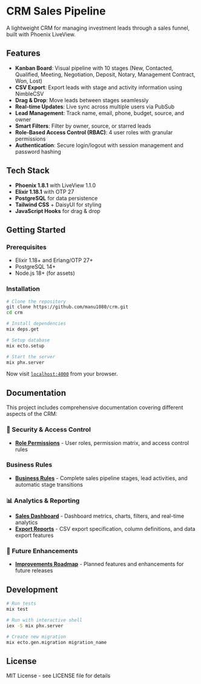 # CRM Sales Pipeline

A lightweight CRM for managing investment leads through a sales funnel, built with Phoenix LiveView.

## Features

- **Kanban Board**: Visual pipeline with 10 stages (New, Contacted, Qualified, Meeting, Negotiation, Deposit, Notary, Management Contract, Won, Lost)
- **CSV Export**: Export leads with stage and activity information using NimbleCSV
- **Drag & Drop**: Move leads between stages seamlessly
- **Real-time Updates**: Live sync across multiple users via PubSub
- **Lead Management**: Track name, email, phone, budget, source, and owner
- **Smart Filters**: Filter by owner, source, or starred leads
- **Role-Based Access Control (RBAC)**: 4 user roles with granular permissions
- **Authentication**: Secure login/logout with session management and password hashing

## Tech Stack

- **Phoenix 1.8.1** with LiveView 1.1.0
- **Elixir 1.18.1** with OTP 27
- **PostgreSQL** for data persistence
- **Tailwind CSS** + DaisyUI for styling
- **JavaScript Hooks** for drag & drop

## Getting Started

### Prerequisites

- Elixir 1.18+ and Erlang/OTP 27+
- PostgreSQL 14+
- Node.js 18+ (for assets)

### Installation

```bash
# Clone the repository
git clone https://github.com/manu1080/crm.git
cd crm

# Install dependencies
mix deps.get

# Setup database
mix ecto.setup

# Start the server
mix phx.server
```

Now visit [`localhost:4000`](http://localhost:4000) from your browser.

## Documentation

This project includes comprehensive documentation covering different aspects of the CRM:

### 🔐 Security & Access Control
- **[Role Permissions](role_permission.md)** - User roles, permission matrix, and access control rules

###  Business Rules
- **[Business Rules](business%20rules.md)** - Complete sales pipeline stages, lead activities, and automatic stage transitions

### 📊 Analytics & Reporting
- **[Sales Dashboard](sales_dashboard.md)** - Dashboard metrics, charts, filters, and real-time analytics
- **[Export Reports](report.md)** - CSV export specification, column definitions, and data export features

### 🚀 Future Enhancements
- **[Improvements Roadmap](improvements.md)** - Planned features and enhancements for future releases

## Development

```bash
# Run tests
mix test

# Run with interactive shell
iex -S mix phx.server

# Create new migration
mix ecto.gen.migration migration_name
```

## License

MIT License - see LICENSE file for details
